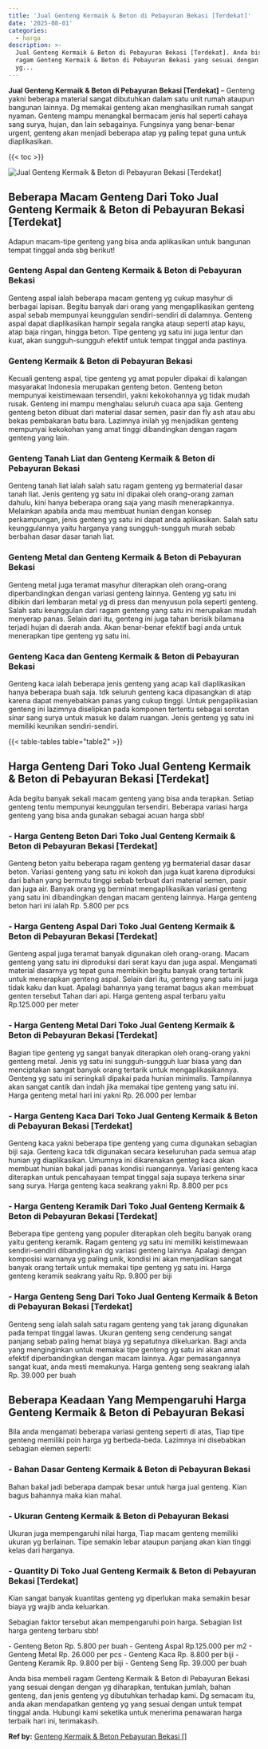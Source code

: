 ```yaml
---
title: 'Jual Genteng Kermaik & Beton di Pebayuran Bekasi [Terdekat]'
date: '2025-08-01'
categories:
  - harga
description: >-
  Jual Genteng Kermaik & Beton di Pebayuran Bekasi [Terdekat]. Anda bisa membeli
  ragam Genteng Kermaik & Beton di Pebayuran Bekasi yang sesuai dengan dengan
  yg...
---
```


**Jual Genteng Kermaik & Beton di Pebayuran Bekasi \[Terdekat\]** – Genteng yakni beberapa material sangat dibutuhkan dalam satu unit rumah ataupun bangunan lainnya. Dg memakai genteng akan menghasilkan rumah sangat nyaman. Genteng mampu menangkal bermacam jenis hal seperti cahaya sang surya, hujan, dan lain sebagainya. Fungsinya yang benar-benar urgent, genteng akan menjadi beberapa atap yg paling tepat guna untuk diaplikasikan.

{{< toc >}}

![Jual Genteng Kermaik & Beton di Pebayuran Bekasi [Terdekat]](/images/genteng-minimalis-murah05.png)

## Beberapa Macam Genteng Dari Toko Jual Genteng Kermaik & Beton di Pebayuran Bekasi \[Terdekat\]

Adapun macam-tipe genteng yang bisa anda aplikasikan untuk bangunan tempat tinggal anda sbg berikut!

### Genteng Aspal dan Genteng Kermaik & Beton di Pebayuran Bekasi

Genteng aspal ialah beberapa macam genteng yg cukup masyhur di berbagai lapisan. Begitu banyak dari orang yang mengaplikasikan genteng aspal sebab mempunyai keunggulan sendiri-sendiri di dalamnya. Genteng aspal dapat diaplikasikan hampir segala rangka ataup seperti atap kayu, atap baja ringan, hingga beton. Tipe genteng yg satu ini juga lentur dan kuat, akan sungguh-sungguh efektif untuk tempat tinggal anda pastinya.

### Genteng Kermaik & Beton di Pebayuran Bekasi

Kecuali genteng aspal, tipe genteng yg amat populer dipakai di kalangan masyarakat Indonesia merupakan genteng beton. Genteng beton mempunyai keistimewaan tersendiri, yakni kekokohannya yg tidak mudah rusak. Genteng ini mampu menghalau seluruh cuaca apa saja. Genteng genteng beton dibuat dari material dasar semen, pasir dan fly ash atau abu bekas pembakaran batu bara. Lazimnya inilah yg menjadikan genteng mempunyai kekokohan yang amat tinggi dibandingkan dengan ragam genteng yang lain.

### Genteng Tanah Liat dan Genteng Kermaik & Beton di Pebayuran Bekasi

Genteng tanah liat ialah salah satu ragam genteng yg bermaterial dasar tanah liat. Jenis genteng yg satu ini dipakai oleh orang-orang zaman dahulu, kini hanya beberapa orang saja yang masih menerapkannya. Melainkan apabila anda mau membuat hunian dengan konsep perkampungan, jenis genteng yg satu ini dapat anda aplikasikan. Salah satu keunggulannya yaitu harganya yang sungguh-sungguh murah sebab berbahan dasar dasar tanah liat.

### Genteng Metal dan Genteng Kermaik & Beton di Pebayuran Bekasi

Genteng metal juga teramat masyhur diterapkan oleh orang-orang diperbandingkan dengan variasi genteng lainnya. Genteng yg satu ini dibikin dari lembaran metal yg di press dan menyusun pola seperti genteng. Salah satu keunggulan dari ragam genteng yang satu ini merupakan mudah menyerap panas. Selain dari itu, genteng ini juga tahan berisik bilamana terjadi hujan di daerah anda. Akan benar-benar efektif bagi anda untuk menerapkan tipe genteng yg satu ini.

### Genteng Kaca dan Genteng Kermaik & Beton di Pebayuran Bekasi

Genteng kaca ialah beberapa jenis genteng yang acap kali diaplikasikan hanya beberapa buah saja. tdk seluruh genteng kaca dipasangkan di atap karena dapat menyebabkan panas yang cukup tinggi. Untuk pengaplikasian genteng ini lazimnya diselipkan pada komponen tertentu sebagai sorotan sinar sang surya untuk masuk ke dalam ruangan. Jenis genteng yg satu ini memiliki keunikan sendiri-sendiri.

{{< table-tables table="table2" >}}

## Harga Genteng Dari Toko Jual Genteng Kermaik & Beton di Pebayuran Bekasi \[Terdekat\]

Ada begitu banyak sekali macam genteng yang bisa anda terapkan. Setiap genteng tentu mempunyai keunggulan tersendiri. Beberapa variasi harga genteng yang bisa anda gunakan sebagai acuan harga sbb!

### \- Harga Genteng Beton Dari Toko Jual Genteng Kermaik & Beton di Pebayuran Bekasi \[Terdekat\]

Genteng beton yaitu beberapa ragam genteng yg bermaterial dasar dasar beton. Variasi genteng yang satu ini kokoh dan juga kuat karena diproduksi dari bahan yang bermutu tinggi sebab terbuat dari material semen, pasir dan juga air. Banyak orang yg berminat mengaplikasikan variasi genteng yang satu ini dibandingkan dengan macam genteng lainnya. Harga genteng beton hari ini ialah Rp. 5.800 per pcs

### \- Harga Genteng Aspal Dari Toko Jual Genteng Kermaik & Beton di Pebayuran Bekasi \[Terdekat\]

Genteng aspal juga teramat banyak digunakan oleh orang-orang. Macam genteng yang satu ini diproduksi dari serat kayu dan juga aspal. Mengamati material dasarnya yg tepat guna membikin begitu banyak orang tertarik untuk menerapkan genteng aspal. Selain dari itu, genteng yang satu ini juga tidak kaku dan kuat. Apalagi bahannya yang teramat bagus akan membuat genten tersebut Tahan dari api. Harga genteng aspal terbaru yaitu Rp.125.000 per meter

### \- Harga Genteng Metal Dari Toko Jual Genteng Kermaik & Beton di Pebayuran Bekasi \[Terdekat\]

Bagian tipe genteng yg sangat banyak diterapkan oleh orang-orang yakni genteng metal. Jenis yg satu ini sungguh-sungguh luar biasa yang dan menciptakan sangat banyak orang tertarik untuk mengaplikasikannya. Genteng yg satu ini seringkali dipakai pada hunian minimalis. Tampilannya akan sangat cantik dan indah jika memakai tipe genteng yang satu ini. Harga genteng metal hari ini yakni Rp. 26.000 per lembar

### \- Harga Genteng Kaca Dari Toko Jual Genteng Kermaik & Beton di Pebayuran Bekasi \[Terdekat\]

Genteng kaca yakni beberapa tipe genteng yang cuma digunakan sebagian biji saja. Genteng kaca tdk digunakan secara keseluruhan pada semua atap hunian yg diaplikasikan. Umumnya ini dikarenakan genteg kaca akan membuat hunian bakal jadi panas kondisi ruangannya. Variasi genteng kaca diterapkan untuk pencahayaan tempat tinggal saja supaya terkena sinar sang surya. Harga genteng kaca seakrang yakni Rp. 8.800 per pcs

### \- Harga Genteng Keramik Dari Toko Jual Genteng Kermaik & Beton di Pebayuran Bekasi \[Terdekat\]

Beberapa tipe genteng yang populer diterapkan oleh begitu banyak orang yaitu genteng keramik. Ragam genteng yg satu ini memiliki keistimewaan sendiri-sendiri dibandingkan dg variasi genteng lainnya. Apalagi dengan komposisi warnanya yg paling unik, kondisi ini akan menjadikan sangat banyak orang tertaik untuk memakai tipe genteng yg satu ini. Harga genteng keramik seakrang yaitu Rp. 9.800 per biji

### \- Harga Genteng Seng Dari Toko Jual Genteng Kermaik & Beton di Pebayuran Bekasi \[Terdekat\]

Genteng seng ialah salah satu ragam genteng yang tak jarang digunakan pada tempat tinggal lawas. Ukuran genteng seng cenderung sangat panjang sebab paling hemat biaya yg sepatutnya dikeluarkan. Bagi anda yang menginginkan untuk memakai tipe genteng yg satu ini akan amat efektif diperbandingkan dengan macam lainnya. Agar pemasangannya sangat kuat, anda mesti memakunya. Harga genteng seng seakrang ialah Rp. 39.000 per buah

## Beberapa Keadaan Yang Mempengaruhi Harga Genteng Kermaik & Beton di Pebayuran Bekasi

Bila anda mengamati beberapa variasi genteng seperti di atas, Tiap tipe genteng memiliki poin harga yg berbeda-beda. Lazimnya ini disebabkan sebagian elemen seperti:

### \- Bahan Dasar Genteng Kermaik & Beton di Pebayuran Bekasi

Bahan bakal jadi beberapa dampak besar untuk harga jual genteng. Kian bagus bahannya maka kian mahal.

### \- Ukuran Genteng Kermaik & Beton di Pebayuran Bekasi

Ukuran juga mempengaruhi nilai harga, Tiap macam genteng memiliki ukuran yg berlainan. Tipe semakin lebar ataupun panjang akan kian tinggi kelas dari harganya.

### \- Quantity Di Toko Jual Genteng Kermaik & Beton di Pebayuran Bekasi \[Terdekat\]

Kian sangat banyak kuantitas genteng yg diperlukan maka semakin besar biaya yg wajib anda keluarkan.

Sebagian faktor tersebut akan mempengaruhi poin harga. Sebagian list harga genteng terbaru sbb!

\- Genteng Beton Rp. 5.800 per buah - Genteng Aspal Rp.125.000 per m2 - Genteng Metal Rp. 26.000 per pcs - Genteng Kaca Rp. 8.800 per biji - Genteng Keramik Rp. 9.800 per biji - Genteng Seng Rp. 39.000 per buah

Anda bisa membeli ragam Genteng Kermaik & Beton di Pebayuran Bekasi yang sesuai dengan dengan yg diharapkan, tentukan jumlah, bahan genteng, dan jenis genteng yg dibutuhkan terhadap kami. Dg semacam itu, anda akan mendapatkan genteng yg yang sesuai dengan untuk tempat tinggal anda. Hubungi kami seketika untuk menerima penawaran harga terbaik hari ini, terimakasih.

**Ref by:**  [Genteng Kermaik & Beton  Pebayuran Bekasi []](https://id.wikipedia.org/wiki/Genteng)
